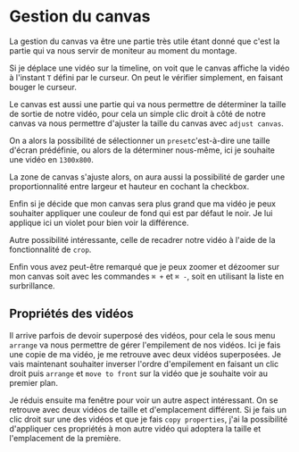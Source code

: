# Gestion du canvas

La gestion du canvas va être une partie très utile étant donné que c'est la partie qui va nous servir de moniteur au moment du montage.

Si je déplace une vidéo sur la timeline, on voit que le canvas affiche la vidéo à l'instant `T` défini par le curseur. On peut le vérifier simplement, en faisant bouger le curseur.

Le canvas est aussi une partie qui va nous permettre de déterminer la taille de sortie de notre vidéo, pour cela un simple clic droit à côté de notre canvas va nous permettre d'ajuster la taille du canvas avec `adjust canvas`.

On a alors la possibilité de sélectionner un `preset`c'est-à-dire une taille d'écran prédéfinie, ou alors de la déterminer nous-même, ici je souhaite une vidéo en `1300x800`.

La zone de canvas s'ajuste alors, on aura aussi la possibilité de garder une proportionnalité entre largeur et hauteur en cochant la checkbox.

Enfin si je décide que mon canvas sera plus grand que ma vidéo je peux souhaiter appliquer une couleur de fond qui est par défaut le noir. Je lui applique ici un violet pour bien voir la différence.

Autre possibilité intéressante, celle de recadrer notre vidéo à l'aide de la fonctionnalité de `crop`.  

Enfin vous avez peut-être remarqué que je peux zoomer et dézoomer sur mon canvas soit avec les commandes `⌘ +` et `⌘ -`, soit en utilisant la liste en surbrillance.

## Propriétés des vidéos

Il arrive parfois de devoir superposé des vidéos, pour cela le sous menu `arrange` va nous permettre de gérer l'empilement de nos vidéos. 
Ici je fais une copie de ma vidéo, je me retrouve avec deux vidéos superposées. Je vais maintenant souhaiter inverser l'ordre d'empilement en faisant un clic droit puis `arrange` et `move to front` sur la vidéo que je souhaite voir au premier plan.

Je réduis ensuite ma fenêtre pour voir un autre aspect intéressant. On se retrouve avec deux vidéos de taille et d'emplacement différent. Si je fais un clic droit sur une des vidéos et que je fais `copy properties`, j'ai la possibilité d'appliquer ces propriétés à mon autre vidéo qui adoptera la taille et l'emplacement de la première.
